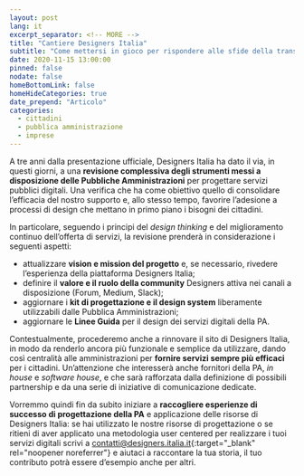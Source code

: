 ```yaml
---
layout: post
lang: it
excerpt_separator: <!-- MORE -->
title: "Cantiere Designers Italia"
subtitle: "Come mettersi in gioco per rispondere alle sfide della transizione digitale"
date: 2020-11-15 13:00:00
pinned: false
nodate: false
homeBottomLink: false
homeHideCategories: true
date_prepend: "Articolo"
categories:
  - cittadini
  - pubblica amministrazione
  - imprese
---
```


<!-- MORE -->
A tre anni dalla presentazione ufficiale, Designers Italia ha dato il via, in questi giorni, a una **revisione complessiva degli strumenti messi a disposizione delle Pubbliche Amministrazioni** per progettare servizi pubblici digitali. Una verifica che ha come obiettivo quello di consolidare l’efficacia del nostro supporto e, allo stesso tempo, favorire l’adesione a processi di design che mettano in primo piano i bisogni dei cittadini.  

In particolare, seguendo i principi del _design thinking_ e del miglioramento continuo dell’offerta di servizi, la revisione prenderà in considerazione i seguenti aspetti:
* attualizzare **vision e mission del progetto** e, se necessario, rivedere l’esperienza della piattaforma Designers Italia;
* definire il **valore e il ruolo della community** Designers attiva nei canali a disposizione (Forum, Medium, Slack);
* aggiornare i **kit di progettazione e il design system** liberamente utilizzabili dalle Pubblica Amministrazioni;
* aggiornare le **Linee Guida** per il design dei servizi digitali della PA.  

Contestualmente, procederemo anche a rinnovare il sito di Designers Italia, in modo da renderlo ancora più funzionale e semplice da utilizzare, dando così centralità alle amministrazioni per **fornire servizi sempre più efficaci** per i cittadini. Un’attenzione che interesserà anche fornitori della PA, _in house_ e _software house_, e che sarà rafforzata dalla definizione di possibili partnership e da una serie di iniziative di comunicazione dedicate.  

Vorremmo quindi fin da subito iniziare a **raccogliere esperienze di successo di progettazione della PA** e applicazione delle risorse di Designers Italia: se hai utilizzato le nostre risorse di progettazione o se ritieni di aver applicato una metodologia user centered per realizzare i tuoi servizi digitali scrivi a [contatti@designers.italia.it](mailto:contatti@designers.italia.it){:target="_blank" rel="noopener noreferrer"} e aiutaci a raccontare la tua storia, il tuo contributo potrà essere d’esempio anche per altri.
